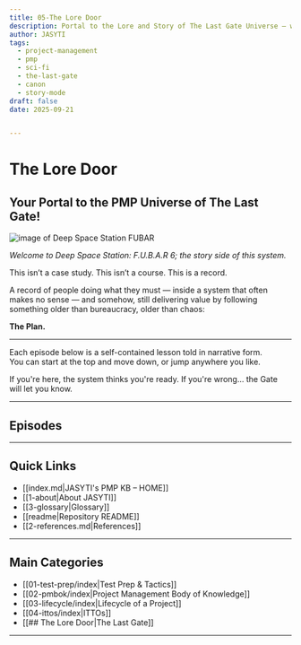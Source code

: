 ```yaml
---
title: 05-The Lore Door
description: Portal to the Lore and Story of The Last Gate Universe — where satire meets certification.
author: JASYTI
tags:
  - project-management
  - pmp
  - sci-fi
  - the-last-gate
  - canon
  - story-mode
draft: false
date: 2025-09-21


---
```


# The Lore Door  
## Your Portal to the PMP Universe of The Last Gate!
![image of Deep Space Station FUBAR](fubar6.png)

*Welcome to Deep Space Station: F.U.B.A.R 6; the story side of this system.*

This isn’t a case study. This isn’t a course. This is a record.

A record of people doing what they must — inside a system that often makes no sense — and somehow, still delivering value by following something older than bureaucracy, older than chaos:

**The Plan.**

---

Each episode below is a self-contained lesson told in narrative form.  
You can start at the top and move down, or jump anywhere you like.

If you're here, the system thinks you're ready. If you're wrong... the Gate will let you know.

---

## Episodes


---
## Quick Links
- [[index.md|JASYTI's PMP KB – HOME]]
- [[1-about|About JASYTI]]
- [[3-glossary|Glossary]]
- [[readme|Repository README]]
- [[2-references.md|References]]

---
## Main Categories
- [[01-test-prep/index|Test Prep & Tactics]]
- [[02-pmbok/index|Project Management Body of Knowledge]]
- [[03-lifecycle/index|Lifecycle of a Project]]
- [[04-ittos/index|ITTOs]]
- [[## The Lore Door|The Last Gate]]

---
